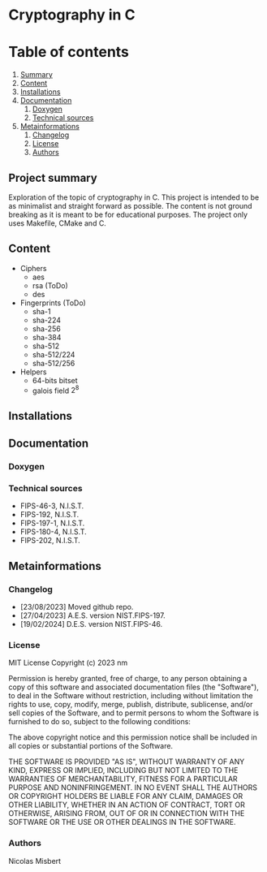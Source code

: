 # Cryptography in C

# Table of contents
1. [Summary](#summary)
2. [Content](#content)
3. [Installations](#installations)
4. [Documentation](#documentation)
    1. [Doxygen](#doxygen)
    2. [Technical sources](#sources)
5. [Metainformations](#meta)
    1. [Changelog](#changelog)
    2. [License](#license)
    3. [Authors](#authors)

## Project summary <a name="summary"></a>
Exploration of the topic of cryptography in C.
This project is intended to be as minimalist and straight forward as possible. 
The content is not ground breaking as it is meant to be for educational purposes. 
The project only uses Makefile, CMake and C.

## Content <a name="content"></a>
- Ciphers
    - aes
    - rsa (ToDo)
    - des
- Fingerprints (ToDo)
    - sha-1 
    - sha-224
    - sha-256
    - sha-384
    - sha-512
    - sha-512/224
    - sha-512/256
- Helpers
    - 64-bits bitset
    - galois field $2^8$

## Installations <a name="installations"></a>

## Documentation <a name="documentation"></a>
### Doxygen <a name="doxygen"></a>


### Technical sources <a name="sources"></a>
- FIPS-46-3, N.I.S.T.
- FIPS-192, N.I.S.T.
- FIPS-197-1, N.I.S.T.
- FIPS-180-4, N.I.S.T.
- FIPS-202, N.I.S.T.

## Metainformations <a name="meta"></a>
### Changelog <a name="changelog"></a>
- [23/08/2023] Moved github repo.
- [27/04/2023] A.E.S. version NIST.FIPS-197.
- [19/02/2024] D.E.S. version NIST.FIPS-46.

### License <a name="license"></a>
MIT License
Copyright (c) 2023 nm

Permission is hereby granted, free of charge, to any person obtaining a copy
of this software and associated documentation files (the "Software"), to deal
in the Software without restriction, including without limitation the rights
to use, copy, modify, merge, publish, distribute, sublicense, and/or sell
copies of the Software, and to permit persons to whom the Software is
furnished to do so, subject to the following conditions:

The above copyright notice and this permission notice shall be included in all
copies or substantial portions of the Software.

THE SOFTWARE IS PROVIDED "AS IS", WITHOUT WARRANTY OF ANY KIND, EXPRESS OR
IMPLIED, INCLUDING BUT NOT LIMITED TO THE WARRANTIES OF MERCHANTABILITY,
FITNESS FOR A PARTICULAR PURPOSE AND NONINFRINGEMENT. IN NO EVENT SHALL THE
AUTHORS OR COPYRIGHT HOLDERS BE LIABLE FOR ANY CLAIM, DAMAGES OR OTHER
LIABILITY, WHETHER IN AN ACTION OF CONTRACT, TORT OR OTHERWISE, ARISING FROM,
OUT OF OR IN CONNECTION WITH THE SOFTWARE OR THE USE OR OTHER DEALINGS IN THE
SOFTWARE.

### Authors <a name="authors"></a>
Nicolas Misbert